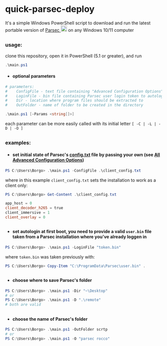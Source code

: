 # quick-parsec-deploy


It's a simple Windows PowerShell script to download and run the latest portable version of
<a href="https://parsec.app/downloads">Parsec <img src="https://imgur.com/3QEwVvy.png" width=20 height=20></a>
 on any Windows 10/11 computer
 ##


### usage:
clone this repository, open it in PowerShell (5.1 or greater), and run
```powershell
.\main.ps1
```

- #### optional parameters 
```powershell
# parameters:
#    ConfigFile - text file containing "Advanced Configuration Options" to add to config.txt
#    LoginFile - bin file containing Parsec user login token to autologin
#    Dir - location where program files should be extracted to
#    OutFolder - name of folder to be created in the directory

.\main.ps1 [-Params <string[]>]
```
each parameter can be more easily called with its initial letter `[ -C | -L | -D | -O ]`
##


### examples:
- #### set initial state of Parsec's [config.txt](https://support.parsec.app/hc/en-us/articles/360003145951-Accessing-Your-Advanced-Settings) file by passing your own (see [All Advanced Configuration Options](https://support.parsec.app/hc/en-us/articles/360001562772-All-Advanced-Configuration-Options))
```powershell
PS C:\Users\Borgo> .\main.ps1 -ConfigFile .\client_config.txt
```
where in this example `client_config.txt` sets the installation to work as a client only:
```powershell
PS C:\Users\Borgo> Get-Content .\client_config.txt

app_host = 0
client_decoder_h265 = true
client_immersive = 1
client_overlay = 0
```
##

- #### set autologin at first boot, you need to provide a valid `user.bin` file taken from a Parsec installation where you've already loggen in
```powershell
PS C:\Users\Borgo> .\main.ps1 -LoginFile "token.bin"
```
where `token.bin` was taken previously with:
```powershell
PS C:\Users\Borgo> Copy-Item "C:\ProgramData\Parsec\user.bin" .
```
##

- #### choose where to save Parsec's folder
```powershell
PS C:\Users\Borgo> .\main.ps1 -Dir "~\Desktop"
# or 
PS C:\Users\Borgo> .\main.ps1 -D ".\remote"
# both are valid
```
##

- #### choose the name of Parsec's folder
```powershell
PS C:\Users\Borgo> .\main.ps1 -OutFolder scrtp
# or
PS C:\Users\Borgo> .\main.ps1 -O "parsec rocco"
```
